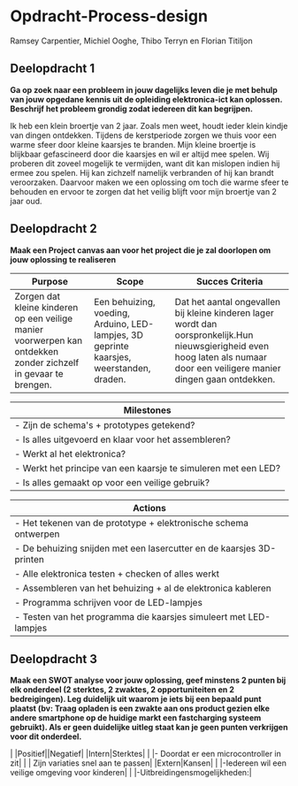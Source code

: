 # Opdracht-Process-design
Ramsey Carpentier, Michiel Ooghe, Thibo Terryn en  Florian Titiljon

## Deelopdracht 1
**Ga op zoek naar een probleem in jouw dagelijks leven die je met behulp van jouw opgedane kennis uit de opleiding elektronica-ict kan oplossen. Beschrijf het probleem grondig zodat iedereen dit kan begrijpen.**

Ik heb een klein broertje van 2 jaar. Zoals men weet, houdt ieder klein kindje van dingen ontdekken. 
Tijdens de kerstperiode zorgen we thuis voor een warme sfeer door kleine kaarsjes te branden. 
Mijn kleine broertje is blijkbaar gefascineerd door die kaarsjes en wil er altijd mee spelen. 
Wij proberen dit zoveel mogelijk te vermijden, want dit kan mislopen indien hij ermee zou spelen.
Hij kan zichzelf namelijk verbranden of hij kan brandt veroorzaken.
Daarvoor maken we een oplossing om toch die warme sfeer te behouden en ervoor te zorgen dat het veilig blijft voor mijn broertje van 2 jaar oud.

## Deelopdracht 2
**Maak een Project canvas aan voor het project die je zal doorlopen om jouw oplossing te realiseren**

| Purpose                                                                                                        | Scope                                                                                   | Succes Criteria                                               |
|----------------------------------------------------------------------------------------------------------------|-----------------------------------------------------------------------------------------|---------------------------------------------------------------|
| Zorgen dat kleine kinderen op een veilige manier voorwerpen kan ontdekken zonder zichzelf in gevaar te brengen.| Een behuizing, voeding, Arduino, LED-lampjes, 3D geprinte kaarsjes, weerstanden, draden.| Dat het aantal ongevallen bij kleine kinderen lager wordt dan oorspronkelijk.Hun nieuwsgierigheid even hoog laten als numaar door een veiligere manier dingen gaan ontdekken.|

| Milestones                                                            |
|-----------------------------------------------------------------------|
|- Zijn de schema's + prototypes getekend?                              |
|- Is alles uitgevoerd en klaar voor het assembleren?                   |
|- Werkt al het elektronica?                                            |
|- Werkt het principe van een kaarsje te simuleren met een LED?         |
|- Is alles gemaakt op voor een veilige gebruik?                        |


|Actions                                                                  |
|-------------------------------------------------------------------------|
|- Het tekenen van de prototype + elektronische schema ontwerpen          |
|- De behuizing snijden met een lasercutter en de kaarsjes 3D-printen     |
|- Alle elektronica testen + checken of alles werkt                       |
|- Assembleren van het behuizing + al de elektronica kableren             |
|- Programma schrijven voor de LED-lampjes                                |
|- Testen van het programma die kaarsjes simuleert met LED-lampjes        |

## Deelopdracht 3
**Maak een SWOT analyse voor jouw oplossing, geef minstens 2 punten bij elk onderdeel (2 sterktes, 2 zwaktes, 2 opportuniteiten en 2 bedreigingen). Leg duidelijk uit waarom je iets bij een bepaald punt plaatst (bv: Traag opladen is een zwakte aan ons product gezien elke andere smartphone op de huidige markt een fastcharging systeem gebruikt). Als er geen duidelijke uitleg staat kan je geen punten verkrijgen voor dit onderdeel.**

|      |Positief||Negatief|
|Intern|Sterktes|
|      |- Doordat er een microcontroller in zit|
|      | Zijn variaties snel aan te passen|
|Extern|Kansen|
|      |-Iedereen wil een veilige omgeving voor kinderen|
|      |-Uitbreidingensmogelijkheden:|
